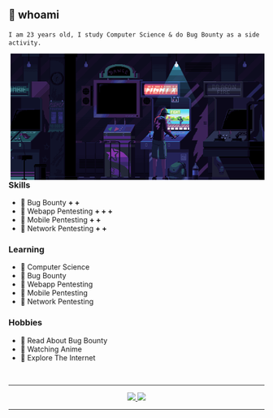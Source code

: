 ## 📌 whoami

```
I am 23 years old, I study Computer Science & do Bug Bounty as a side activity.
```

<img hight="400" width="500" alt="GIF" align="right" src="https://github.com/andnorack/andnorack/blob/main/img1.gif?raw=true">

### Skills
- 🔰 Bug Bounty         **+ +**
- 🔰 Webapp Pentesting  **+ + +**
- 🔰 Mobile Pentesting  **+ +**
- 🔰 Network Pentesting **+ +**

### Learning
- 🔰 Computer Science
- 🔰 Bug Bounty
- 🔰 Webapp Pentesting
- 🔰 Mobile Pentesting
- 🔰 Network Pentesting

### Hobbies
- 🔰 Read About Bug Bounty
- 🔰 Watching Anime
- 🔰 Explore The Internet

<br>

*************

<div align="center">
  <a href="https://github.com/andnorack">
  <img height="150em" src="https://github-readme-stats.vercel.app/api?username=andnorack&show_icons=true&theme=tokyonight&include_all_commits=true&count_private=true"/>
  <img height="150em" src="https://github-readme-stats.vercel.app/api/top-langs/?username=andnorack&layout=compact&langs_count=3&theme=tokyonight"/>
</div>

*************
